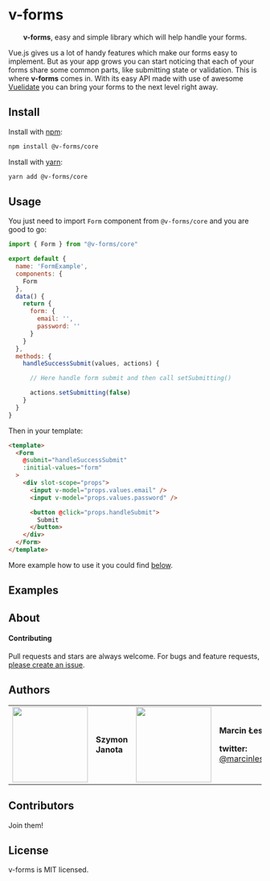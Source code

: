 # v-forms

<p align="center">
<b>v-forms</b>, easy and simple library which will help handle your forms.
</p>

Vue.js gives us a lot of handy features which make our forms easy to implement. But as your app grows you can start noticing that each of your forms share some common parts, like submitting state or validation. This is where **v-forms** comes in. With its easy API made with use of awesome [Vuelidate](https://github.com/monterail/vuelidate) you can bring your forms to the next level right away.

## Install

Install with [npm](https://www.npmjs.com/):

```bash
npm install @v-forms/core
```

Install with [yarn](https://yarnpkg.com/):

```bash
yarn add @v-forms/core
```

## Usage

You just need to import `Form` component from `@v-forms/core` and you are good to go:

```javascript
import { Form } from "@v-forms/core"

export default {
  name: 'FormExample',
  components: {
    Form
  },
  data() {
    return {
      form: {
        email: '',
        password: ''
      }
    }
  },
  methods: {
    handleSuccessSubmit(values, actions) {

      // Here handle form submit and then call setSubmitting()

      actions.setSubmitting(false)
    }
  }
}
```

Then in your template:

```html
<template>
  <Form
    @submit="handleSuccessSubmit"
    :initial-values="form"
  >
    <div slot-scope="props">
      <input v-model="props.values.email" />
      <input v-model="props.values.password" />

      <button @click="props.handleSubmit">
        Submit
      </button>
    </div>
  </Form>
</template>
```

More example how to use it you could find [below](#examples).

## Examples



## About

#### Contributing

Pull requests and stars are always welcome. For bugs and feature requests, [please create an issue](../../issues/new).

## Authors

<table border="0">
  <tr>
    <td>
      <a href="https://github.com/szymonjanota" style="color: white">
        <img src="https://github.com/szymonjanota.png?s=150" width="150"/>
      </a>
    </td>
    <td>
      <p><strong>Szymon Janota</strong></p>
    </td>
    <td>
      <a href="https://github.com/MarcinLesek" style="color: white">
        <img src="https://github.com/MarcinLesek.png?s=150" width="150"/>
      </a>
    </td>
    <td>
      <p><strong>Marcin Łesek</strong></p>
      <p><strong>twitter: </strong><a href="https://twitter.com/marcinlesek">@marcinlesek</a></p>
    </td>
  </tr>
</table>

## Contributors

Join them!

## License

v-forms is MIT licensed.
